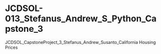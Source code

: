 # JCDSOL-013_Stefanus_Andrew_S_Python_Capstone_3
JCDSOL_CapstoneProject_3_Stefanus_Andrew_Susanto_California Housing Prices 
